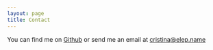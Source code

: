 ```yaml
---
layout: page
title: Contact
---
```


You can find me on [Github](https://github.com/strawberryjello) or send me an email at cristina@elep.name
